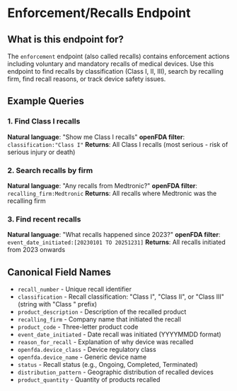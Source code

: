# Enforcement/Recalls Endpoint

## What is this endpoint for?

The `enforcement` endpoint (also called recalls) contains enforcement actions including voluntary and mandatory recalls of medical devices. Use this endpoint to find recalls by classification (Class I, II, III), search by recalling firm, find recall reasons, or track device safety issues.

## Example Queries

### 1. Find Class I recalls
**Natural language**: "Show me Class I recalls"
**openFDA filter**: `classification:"Class I"`
**Returns**: All Class I recalls (most serious - risk of serious injury or death)

### 2. Search recalls by firm
**Natural language**: "Any recalls from Medtronic?"
**openFDA filter**: `recalling_firm:Medtronic`
**Returns**: All recalls where Medtronic was the recalling firm

### 3. Find recent recalls
**Natural language**: "What recalls happened since 2023?"
**openFDA filter**: `event_date_initiated:[20230101 TO 20251231]`
**Returns**: All recalls initiated from 2023 onwards

## Canonical Field Names

- `recall_number` - Unique recall identifier
- `classification` - Recall classification: "Class I", "Class II", or "Class III" (string with "Class " prefix)
- `product_description` - Description of the recalled product
- `recalling_firm` - Company name that initiated the recall
- `product_code` - Three-letter product code
- `event_date_initiated` - Date recall was initiated (YYYYMMDD format)
- `reason_for_recall` - Explanation of why device was recalled
- `openfda.device_class` - Device regulatory class
- `openfda.device_name` - Generic device name
- `status` - Recall status (e.g., Ongoing, Completed, Terminated)
- `distribution_pattern` - Geographic distribution of recalled devices
- `product_quantity` - Quantity of products recalled
